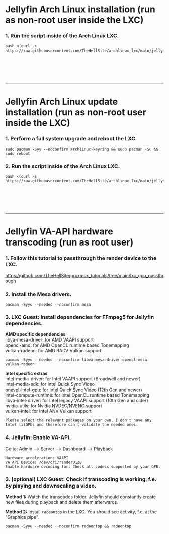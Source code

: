 # Jellyfin Arch Linux installation (run as non-root user inside the LXC)

### 1. Run the script inside of the Arch Linux LXC.

  ```
  bash <(curl -s https://raw.githubusercontent.com/TheHellSite/archlinux_lxc/main/jellyfin/jellyfin_installer.sh)
  ```

<br />
<br />
<br />
<br />
<hr>

# Jellyfin Arch Linux update installation (run as non-root user inside the LXC)

### 1. Perform a full system upgrade and reboot the LXC.

  ```
  sudo pacman -Syy --noconfirm archlinux-keyring && sudo pacman -Su && sudo reboot
  ```

### 2. Run the script inside of the Arch Linux LXC.

  ```
  bash <(curl -s https://raw.githubusercontent.com/TheHellSite/archlinux_lxc/main/jellyfin/jellyfin_updater.sh)
  ```

<br />
<br />
<br />
<br />
<hr>

# Jellyfin VA-API hardware transcoding (run as root user)

### 1. Follow this tutorial to passthrough the render device to the LXC.
https://github.com/TheHellSite/proxmox_tutorials/tree/main/lxc_gpu_passthrough

### 2. Install the Mesa drivers.

  ```
  pacman -Syyu --needed --noconfirm mesa
  ```

### 3. LXC Guest: Install dependencies for FFmpeg5 for Jellyfin dependencies.

**AMD specific dependencies**  
libva-mesa-driver: for AMD VAAPI support  
opencl-amd: for AMD OpenCL runtime based Tonemapping  
vulkan-radeon: for AMD RADV Vulkan support  

  ```
  pacman -Syyu --needed --noconfirm libva-mesa-driver opencl-mesa vulkan-radeon
  ```

**Intel specific extras**  
intel-media-driver: for Intel VAAPI support (Broadwell and newer)  
intel-media-sdk: for Intel Quick Sync Video  
onevpl-intel-gpu: for Intel Quick Sync Video (12th Gen and newer)  
intel-compute-runtime: for Intel OpenCL runtime based Tonemapping  
libva-intel-driver: for Intel legacy VAAPI support (10th Gen and older)  
nvidia-utils: for Nvidia NVDEC/NVENC support  
vulkan-intel: for Intel ANV Vulkan support  

  ```
  Please select the relevant packages on your own. I don't have any Intel (i)GPUs and therefore can't validate the needed ones.
  ```

### 4. Jellyfin: Enable VA-API.

  Go to: Admin --> Server --> Dashboard --> Playback
  ```
  Hardware acceleration: VAAPI
  VA API Device: /dev/dri/renderD128
  Enable hardware decoding for: Check all codecs supported by your GPU.
  ```

### 3. (optional) LXC Guest: Check if transcoding is working, f.e. by playing and downscaling a video.

  **Method 1:** Watch the transcodes folder. Jellyfin should constantly create new files during playback and delete them afterwards.

  **Method 2:** Install ```radeontop``` in the LXC. You should see activity, f.e. at the "Graphics pipe".
  ```
  pacman -Syyu --needed --noconfirm radeontop && radeontop
  ```
